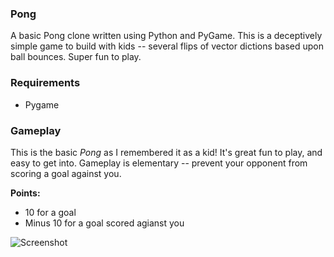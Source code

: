### Pong
A basic Pong clone written using Python and PyGame. This is a deceptively simple game to build with kids -- several flips of vector dictions based upon ball bounces. Super fun to play.

### Requirements
- Pygame

### Gameplay
This is the basic *Pong* as I remembered it as a kid! It's great fun to play, and easy to get into. Gameplay is elementary -- prevent your opponent from scoring a goal against you.

**Points:**
* 10 for a goal
* Minus 10 for a goal scored agianst you

![Screenshot](https://raw.githubusercontent.com/marlinspike/pong/master//pong.png)
